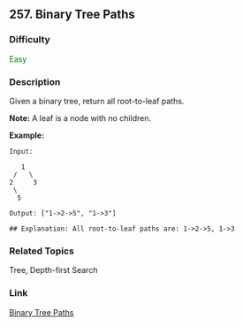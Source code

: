 ## 257. Binary Tree Paths
### Difficulty

 <font color=green>Easy</font>

### Description

Given a binary tree, return all root-to-leaf paths.

**Note:**  A leaf is a node with no children.

**Example:**
            Input:           1     /   \    2     3     \      5        Output: ["1->2->5", "1->3"]        ## Explanation: All root-to-leaf paths are: 1->2->5, 1->3    


### Related Topics

Tree, Depth-first Search


### Link
[Binary Tree Paths](https://leetcode.com/problems/binary-tree-paths)
